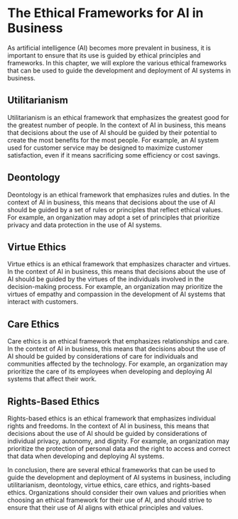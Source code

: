 The Ethical Frameworks for AI in Business
=======================================================================================

As artificial intelligence (AI) becomes more prevalent in business, it is important to ensure that its use is guided by ethical principles and frameworks. In this chapter, we will explore the various ethical frameworks that can be used to guide the development and deployment of AI systems in business.

Utilitarianism
--------------

Utilitarianism is an ethical framework that emphasizes the greatest good for the greatest number of people. In the context of AI in business, this means that decisions about the use of AI should be guided by their potential to create the most benefits for the most people. For example, an AI system used for customer service may be designed to maximize customer satisfaction, even if it means sacrificing some efficiency or cost savings.

Deontology
----------

Deontology is an ethical framework that emphasizes rules and duties. In the context of AI in business, this means that decisions about the use of AI should be guided by a set of rules or principles that reflect ethical values. For example, an organization may adopt a set of principles that prioritize privacy and data protection in the use of AI systems.

Virtue Ethics
-------------

Virtue ethics is an ethical framework that emphasizes character and virtues. In the context of AI in business, this means that decisions about the use of AI should be guided by the virtues of the individuals involved in the decision-making process. For example, an organization may prioritize the virtues of empathy and compassion in the development of AI systems that interact with customers.

Care Ethics
-----------

Care ethics is an ethical framework that emphasizes relationships and care. In the context of AI in business, this means that decisions about the use of AI should be guided by considerations of care for individuals and communities affected by the technology. For example, an organization may prioritize the care of its employees when developing and deploying AI systems that affect their work.

Rights-Based Ethics
-------------------

Rights-based ethics is an ethical framework that emphasizes individual rights and freedoms. In the context of AI in business, this means that decisions about the use of AI should be guided by considerations of individual privacy, autonomy, and dignity. For example, an organization may prioritize the protection of personal data and the right to access and correct that data when developing and deploying AI systems.

In conclusion, there are several ethical frameworks that can be used to guide the development and deployment of AI systems in business, including utilitarianism, deontology, virtue ethics, care ethics, and rights-based ethics. Organizations should consider their own values and priorities when choosing an ethical framework for their use of AI, and should strive to ensure that their use of AI aligns with ethical principles and values.
